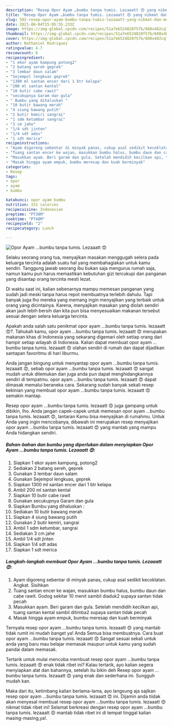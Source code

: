 ```yaml
---
description: "Resep Opor Ayam …bumbu tanpa tumis. Lezaaatt 😍 yang nikmat dan Mudah Dibuat"
title: "Resep Opor Ayam …bumbu tanpa tumis. Lezaaatt 😍 yang nikmat dan Mudah Dibuat"
slug: 592-resep-opor-ayam-bumbu-tanpa-tumis-lezaaatt-yang-nikmat-dan-mudah-dibuat
date: 2021-06-04T15:05:55.233Z
image: https://img-global.cpcdn.com/recipes/51a7e6524828f57b/680x482cq70/opor-ayam-…bumbu-tanpa-tumis-lezaaatt-😍-foto-resep-utama.jpg
thumbnail: https://img-global.cpcdn.com/recipes/51a7e6524828f57b/680x482cq70/opor-ayam-…bumbu-tanpa-tumis-lezaaatt-😍-foto-resep-utama.jpg
cover: https://img-global.cpcdn.com/recipes/51a7e6524828f57b/680x482cq70/opor-ayam-…bumbu-tanpa-tumis-lezaaatt-😍-foto-resep-utama.jpg
author: Nathaniel Rodriguez
ratingvalue: 4.7
reviewcount: 6
recipeingredient:
- "1 ekor ayam kampung potong2"
- "2 batang sereh geprek"
- "3 lembar daun salam"
- "Sejempol lengkuas geprek"
- "1300 ml santan encer dari 1 btr kelapa"
- "200 ml santan kental"
- "10 butir cabe rawit"
- "secukupnya Garam dan gula"
- " Bumbu yang dihaluskan "
- "10 butir bawang merah"
- "4 siung bawang putih"
- "2 butir kemiri sangrai"
- "1 sdm ketumbar sangrai"
- "3 cm jahe"
- "1/4 sdt jinten"
- "1/4 sdt adas"
- "1 sdt merica"
recipeinstructions:
- "Ayam digoreng sebentar di minyak panas, cukup asal sedikit kecoklatan. Angkat. Sisihkan"
- "Tuang santan encer ke wajan, masukkan bumbu halus, bumbu daun dan cabe rawit. Godog sekitar 10 menit sambil diaduk2 supaya santan tidak pecah"
- "Masukkan ayam. Beri garam dan gula. Setelah mendidih kecilkan api, tuang santan kental sambil ditimba2 supaya santan tidak pecah"
- "Masak hingga ayam empuk, bumbu meresap dan kuah berminyak"
categories:
- Resep
tags:
- opor
- ayam
- bumbu

katakunci: opor ayam bumbu 
nutrition: 151 calories
recipecuisine: Indonesian
preptime: "PT38M"
cooktime: "PT48M"
recipeyield: "2"
recipecategory: Lunch

---
```



![Opor Ayam …bumbu tanpa tumis. Lezaaatt 😍](https://img-global.cpcdn.com/recipes/51a7e6524828f57b/680x482cq70/opor-ayam-…bumbu-tanpa-tumis-lezaaatt-😍-foto-resep-utama.jpg)

Selaku seorang orang tua, menyajikan masakan menggugah selera pada keluarga tercinta adalah suatu hal yang membahagiakan untuk kamu sendiri. Tanggung jawab seorang ibu bukan saja mengurus rumah saja, namun kamu pun harus memastikan kebutuhan gizi tercukupi dan panganan yang disantap orang tercinta mesti lezat.

Di waktu  saat ini, kalian sebenarnya mampu memesan panganan yang sudah jadi meski tanpa harus repot membuatnya terlebih dahulu. Tapi banyak juga lho mereka yang memang ingin menyajikan yang terbaik untuk orang yang dicintainya. Karena, menyajikan masakan yang diolah sendiri akan jauh lebih bersih dan kita pun bisa menyesuaikan makanan tersebut sesuai dengan selera keluarga tercinta. 



Apakah anda salah satu penikmat opor ayam …bumbu tanpa tumis. lezaaatt 😍?. Tahukah kamu, opor ayam …bumbu tanpa tumis. lezaaatt 😍 merupakan makanan khas di Indonesia yang sekarang digemari oleh setiap orang dari hampir setiap wilayah di Indonesia. Kalian dapat membuat opor ayam …bumbu tanpa tumis. lezaaatt 😍 olahan sendiri di rumah dan dapat dijadikan santapan favoritmu di hari liburmu.

Anda jangan bingung untuk menyantap opor ayam …bumbu tanpa tumis. lezaaatt 😍, sebab opor ayam …bumbu tanpa tumis. lezaaatt 😍 sangat mudah untuk ditemukan dan juga anda pun dapat menghidangkannya sendiri di tempatmu. opor ayam …bumbu tanpa tumis. lezaaatt 😍 dapat dimasak memalui beraneka cara. Sekarang sudah banyak sekali resep kekinian yang membuat opor ayam …bumbu tanpa tumis. lezaaatt 😍 semakin mantap.

Resep opor ayam …bumbu tanpa tumis. lezaaatt 😍 juga gampang untuk dibikin, lho. Anda jangan capek-capek untuk memesan opor ayam …bumbu tanpa tumis. lezaaatt 😍, lantaran Kamu bisa menyajikan di rumahmu. Untuk Anda yang ingin mencobanya, dibawah ini merupakan resep menyajikan opor ayam …bumbu tanpa tumis. lezaaatt 😍 yang mantab yang mampu Anda hidangkan sendiri.

<!--inarticleads1-->

##### Bahan-bahan dan bumbu yang diperlukan dalam menyiapkan Opor Ayam …bumbu tanpa tumis. Lezaaatt 😍:

1. Siapkan 1 ekor ayam kampung, potong2
1. Sediakan 2 batang sereh, geprek
1. Gunakan 3 lembar daun salam
1. Gunakan Sejempol lengkuas, geprek
1. Siapkan 1300 ml santan encer dari 1 btr kelapa
1. Ambil 200 ml santan kental
1. Siapkan 10 butir cabe rawit
1. Gunakan secukupnya Garam dan gula
1. Siapkan  Bumbu yang dihaluskan :
1. Sediakan 10 butir bawang merah
1. Siapkan 4 siung bawang putih
1. Gunakan 2 butir kemiri, sangrai
1. Ambil 1 sdm ketumbar, sangrai
1. Sediakan 3 cm jahe
1. Ambil 1/4 sdt jinten
1. Siapkan 1/4 sdt adas
1. Siapkan 1 sdt merica




<!--inarticleads2-->

##### Langkah-langkah membuat Opor Ayam …bumbu tanpa tumis. Lezaaatt 😍:

1. Ayam digoreng sebentar di minyak panas, cukup asal sedikit kecoklatan. Angkat. Sisihkan
1. Tuang santan encer ke wajan, masukkan bumbu halus, bumbu daun dan cabe rawit. Godog sekitar 10 menit sambil diaduk2 supaya santan tidak pecah
1. Masukkan ayam. Beri garam dan gula. Setelah mendidih kecilkan api, tuang santan kental sambil ditimba2 supaya santan tidak pecah
1. Masak hingga ayam empuk, bumbu meresap dan kuah berminyak




Ternyata resep opor ayam …bumbu tanpa tumis. lezaaatt 😍 yang mantab tidak rumit ini mudah banget ya! Anda Semua bisa membuatnya. Cara buat opor ayam …bumbu tanpa tumis. lezaaatt 😍 Sangat sesuai sekali untuk anda yang baru mau belajar memasak maupun untuk kamu yang sudah pandai dalam memasak.

Tertarik untuk mulai mencoba membuat resep opor ayam …bumbu tanpa tumis. lezaaatt 😍 enak tidak ribet ini? Kalau tertarik, ayo kalian segera menyiapkan alat dan bahannya, setelah itu bikin deh Resep opor ayam …bumbu tanpa tumis. lezaaatt 😍 yang enak dan sederhana ini. Sungguh mudah kan. 

Maka dari itu, ketimbang kalian berlama-lama, ayo langsung aja sajikan resep opor ayam …bumbu tanpa tumis. lezaaatt 😍 ini. Dijamin anda tiidak akan menyesal membuat resep opor ayam …bumbu tanpa tumis. lezaaatt 😍 nikmat tidak ribet ini! Selamat berkreasi dengan resep opor ayam …bumbu tanpa tumis. lezaaatt 😍 mantab tidak ribet ini di tempat tinggal kalian masing-masing,ya!.

